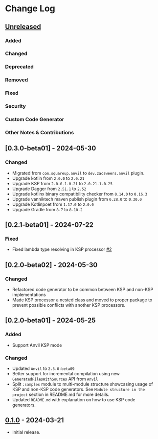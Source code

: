 # Change Log

## [Unreleased]

### Added

### Changed

### Deprecated

### Removed

### Fixed

### Security

### Custom Code Generator

### Other Notes & Contributions

## [0.3.0-beta01] - 2024-05-30

### Changed
- Migrated from `com.squareup.anvil` to `dev.zacsweers.anvil` plugin.
- Upgrade kotlin from `2.0.0` to `2.0.21`
- Upgrade KSP from `2.0.0-1.0.21` to `2.0.21-1.0.25`
- Upgrade Dagger from `2.51.1` to `2.52`
- Upgrade kotlinx binary compatibility checker from `0.14.0` to `0.16.3`
- Upgrade vanniktech maven publish plugin from `0.28.0` to `0.30.0`
- Upgrade Kotlinpoet from `1.17.0` to `2.0.0`
- Upgrade Gradle from `8.7` to `8.10.2`

## [0.2.1-beta01] - 2024-07-22

### Fixed

- Fixed lambda type resolving in KSP processor [\#2](https://github.com/IlyaGulya/anvil-utils/issues/2)

## [0.2.0-beta02] - 2024-05-30

### Changed
- Refactored code generator to be common between KSP and non-KSP implementations
- Made KSP processor a nested class and moved to proper package to prevent possible conflicts with another KSP processors.

## [0.2.0-beta01] - 2024-05-25

### Added
- Support Anvil KSP mode

### Changed
- Updated `Anvil` to `2.5.0-beta09`
- Better support for incremental compilation using new `GeneratedFilesWithSources` API from `Anvil`
- Split `:samples` module to multi-module structure showcasing usage of KSP and non-KSP code generators. See `Module structure in the project` section in README.md for more details.
- Updated `README.md` with explanation on how to use KSP code generators.

## [0.1.0] - 2024-03-21

- Initial release.



[Unreleased]: https://github.com/IlyaGulya/anvil-utils/compare/v0.1.0...HEAD
[0.1.0]: https://github.com/IlyaGulya/anvil-utils/releases/tag/v0.1.0
